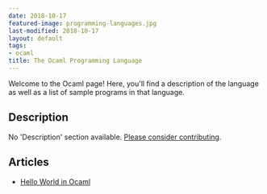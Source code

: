 ```yaml
---
date: 2018-10-17
featured-image: programming-languages.jpg
last-modified: 2018-10-17
layout: default
tags:
- ocaml
title: The Ocaml Programming Language
---
```


Welcome to the Ocaml page! Here, you'll find a description of the language as well as a list of sample programs in that language.

## Description

No 'Description' section available. [Please consider contributing](https://github.com/TheRenegadeCoder/sample-programs-website).

## Articles

- [Hello World in Ocaml](https://sampleprograms.io/projects/hello-world/ocaml)
